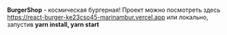 **BurgerShop** - космическая бургерная!
Проект можно посмотреть здесь https://react-burger-ke23cso45-marinambur.vercel.app или локально, запустив  **yarn install, yarn start**

